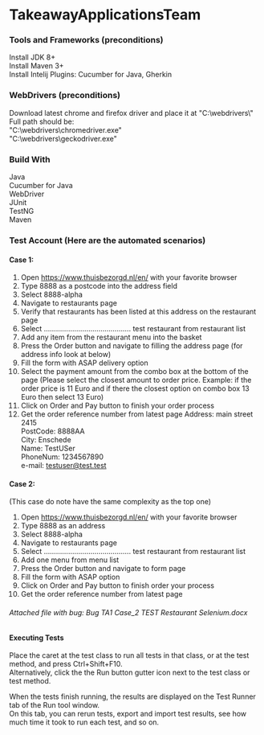 # TakeawayApplicationsTeam

### Tools and Frameworks (preconditions) 
Install JDK 8+ <br>
Install Maven 3+ <br>
Install Intelij Plugins: Cucumber for Java, Gherkin

### WebDrivers (preconditions)
Download latest chrome and firefox driver and place it at "C:\\webdrivers\\" <br>
Full path should be: <br> "C:\\webdrivers\\chromedriver.exe" <br> "C:\\webdrivers\\geckodriver.exe"

### Build With
Java <br>
Cucumber for Java <br>
WebDriver <br>
JUnit <br>
TestNG <br>
Maven

### Test Account (Here are the automated scenarios)
#### Case 1:
1. Open https://www.thuisbezorgd.nl/en/ with your favorite browser
2. Type 8888 as a postcode into the address field
3. Select 8888-alpha
4. Navigate to restaurants page
5. Verify that restaurants has been listed at this address on the restaurant page
6. Select ……………………………………. test restaurant from restaurant list
7. Add any item from the restaurant menu into the basket
8. Press the Order button and navigate to filling the address page (for address info look at below)
9. Fill the form with ASAP delivery option
10. Select the payment amount from the combo box at the bottom of the page (Please select the closest amount to order price. Example: if the order price is 11 Euro and if there the closest option on combo box 13 Euro then select 13 Euro)
11. Click on Order and Pay button to finish your order process
12. Get the order reference number from latest page
Address: main street 2415 <br>
PostCode: 8888AA <br>
City: Enschede <br>
Name: TestUSer <br>
PhoneNum: 1234567890 <br>
e-mail: testuser@test.test <br>

#### Case 2:
(This case do note have the same complexity as the top one)
1. Open https://www.thuisbezorgd.nl/en/ with your favorite browser
2. Type 8888 as an address
3. Select 8888-alpha
4. Navigate to restaurants page
5. Select ……………………………………. test restaurant from restaurant list
6. Add one menu from menu list
7. Press the Order button and navigate to form page
8. Fill the form with ASAP option
9. Click on Order and Pay button to finish order your process
10. Get the order reference number from latest page

###### Attached file with bug: Bug TA1  Case_2 TEST Restaurant Selenium.docx

#### Executing Tests
Place the caret at the test class to run all tests in that class, or at the test method, and press Ctrl+Shift+F10. <br>
Alternatively, click the the Run button gutter icon next to the test class or test method.

When the tests finish running, the results are displayed on the Test Runner tab of the Run tool window.<br> 
On this tab, you can rerun tests, export and import test results, see how much time it took to run each test, and so on. 
